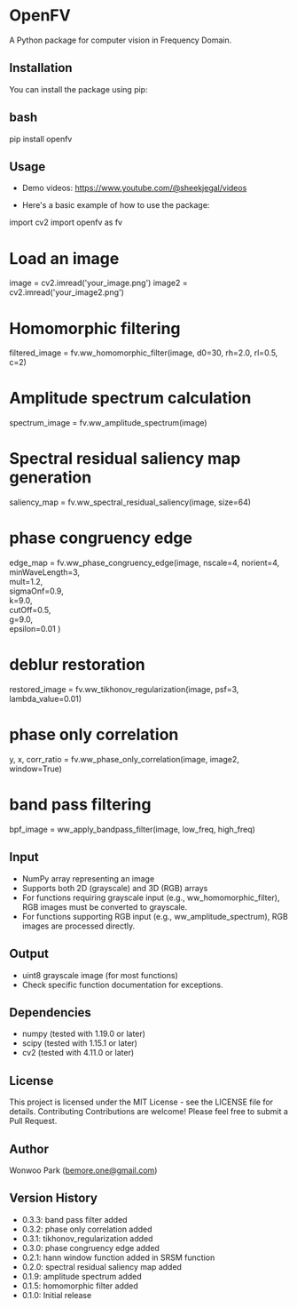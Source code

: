 # OpenFV
A Python package for computer vision in Frequency Domain.

## Installation
You can install the package using pip:

## bash
pip install openfv

## Usage
- Demo videos: https://www.youtube.com/@sheekjegal/videos

- Here's a basic example of how to use the package:

import cv2
import openfv as fv

# Load an image
image = cv2.imread('your_image.png')
image2 = cv2.imread('your_image2.png')

# Homomorphic filtering
filtered_image = fv.ww_homomorphic_filter(image, d0=30, rh=2.0, rl=0.5, c=2)

# Amplitude spectrum calculation
spectrum_image = fv.ww_amplitude_spectrum(image)

# Spectral residual saliency map generation
saliency_map = fv.ww_spectral_residual_saliency(image, size=64)

# phase congruency edge
edge_map = fv.ww_phase_congruency_edge(image,
    nscale=4, 
    norient=4,         
    minWaveLength=3,   
    mult=1.2,          
    sigmaOnf=0.9,     
    k=9.0,             
    cutOff=0.5,      
    g=9.0,          
    epsilon=0.01
)

# deblur restoration
restored_image = fv.ww_tikhonov_regularization(image, psf=3, lambda_value=0.01)

# phase only correlation
y, x, corr_ratio = fv.ww_phase_only_correlation(image, image2, window=True)

# band pass filtering
bpf_image = ww_apply_bandpass_filter(image, low_freq, high_freq)

## Input
- NumPy array representing an image
- Supports both 2D (grayscale) and 3D (RGB) arrays
- For functions requiring grayscale input (e.g., ww_homomorphic_filter), RGB images must be converted to grayscale.
- For functions supporting RGB input (e.g., ww_amplitude_spectrum), RGB images are processed directly.

## Output
- uint8 grayscale image (for most functions)
- Check specific function documentation for exceptions.

## Dependencies
- numpy (tested with 1.19.0 or later)
- scipy (tested with 1.15.1 or later)
- cv2 (tested with 4.11.0 or later)

## License
This project is licensed under the MIT License - see the LICENSE file for details.
Contributing
Contributions are welcome! Please feel free to submit a Pull Request.

## Author
Wonwoo Park (bemore.one@gmail.com)

## Version History
- 0.3.3: band pass filter added 
- 0.3.2: phase only correlation added
- 0.3.1: tikhonov_regularization added
- 0.3.0: phase congruency edge added
- 0.2.1: hann window function added in SRSM function
- 0.2.0: spectral residual saliency map added
- 0.1.9: amplitude spectrum added
- 0.1.5: homomorphic filter added
- 0.1.0: Initial release